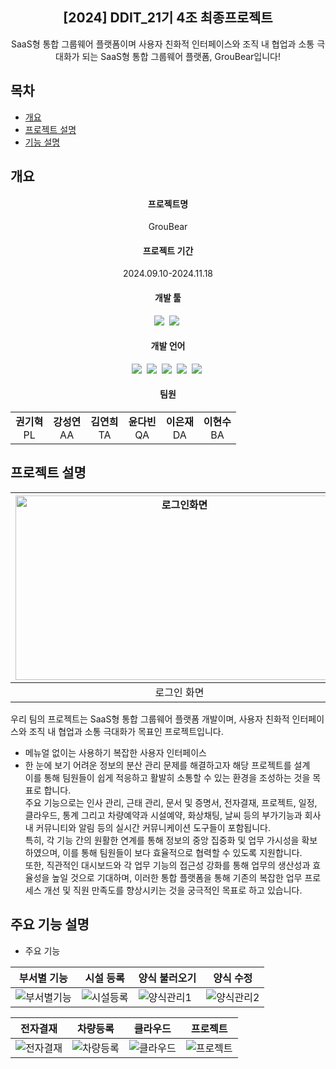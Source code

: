 <div align="center">
<h2>[2024] DDIT_21기 4조 최종프로젝트</h2>
SaaS형 통합 그룹웨어 플랫폼이며 사용자 친화적 인터페이스와 조직 내 협업과 소통 극대화가 되는 SaaS형 통합 그룹웨어 플랫폼, GrouBear입니다!<br>
 

</div>

## 목차
  - [개요](#개요) 
  - [프로젝트 설명](#프로젝트-설명)
  - [기능 설명](#기능-설명)

## 개요
<div align="center">
<h4>프로젝트명</h4>
GrouBear
</div>
<div align="center">
<h4>프로젝트 기간</h4>
2024.09.10-2024.11.18
</div>
<div align="center">
<h4>개발 툴</h4>
<img src="https://img.shields.io/badge/spring-6DB33F?style=for-the-badge&logo=Spring&logoColor=white">&nbsp
<img src="https://img.shields.io/badge/dbeaver-82923?style=for-the-badge&logo=DBeaver&logoColor=white">&nbsp
</div>
<div align="center">
<h4>개발 언어</h4>
<img src="https://img.shields.io/badge/html5-E34F26?style=for-the-badge&logo=HTML5&logoColor=white">&nbsp
<img src="https://img.shields.io/badge/css3-1572B6?style=for-the-badge&logo=CSS3&logoColor=white">&nbsp
<img src="https://img.shields.io/badge/javascript-F7DF1E?style=for-the-badge&logo=JavaScript&logoColor=white">&nbsp
<img src="https://img.shields.io/badge/openjdk-5586A4?style=for-the-badge&logo=Java&logoColor=white">&nbsp
<img src="https://img.shields.io/badge/jsp-1572B6?style=for-the-badge&logo=JSP&logoColor=white">&nbsp


</div>
<div align="center">
<h4>팀원</h4>
<table>
  <tbody>
    <tr>
      <td align="center"><b> 권기혁 </b><br />PL</td>
      <td align="center"><b> 강성연 </b><br />AA</td>
      <td align="center"><b> 김연희 </b><br />TA</td>
      <td align="center"><b> 윤다빈 </b><br />QA</td>
      <td align="center"><b> 이은재 </b><br />DA</td>
      <td align="center"><b> 이현수 </b><br />BA</td>
    </tr>
  </tbody>
</table>
</div>


## 프로젝트 설명
|<img width="525" height="295" alt="로그인화면" src="https://github.com/user-attachments/assets/96b1d5d4-6234-41f0-a604-886395ce30b2">|<img width="525" height="295" alt="로그인화면" src="https://github.com/user-attachments/assets/20b4aa14-5949-4906-a681-88b80cef2ea5">|
|:---:|:---:|
|로그인 화면|메인 페이지|

 우리 팀의 프로젝트는 SaaS형 통합 그룹웨어 플랫폼 개발이며, 사용자 친화적 인터페이스와 조직 내 협업과 소통 극대화가 목표인 프로젝트입니다. <br>
  - 메뉴얼 없이는 사용하기 복잡한 사용자 인터페이스<br>
  - 한 눈에 보기 어려운 정보의 분산 관리 문제를 해결하고자 해당 프로젝트를 설계<br>
 이를 통해 팀원들이 쉽게 적응하고 활발히 소통할 수 있는 환경을 조성하는 것을 목표로 합니다. <br>
 주요 기능으로는 인사 관리, 근태 관리, 문서 및 증명서,  전자결재, 프로젝트, 일정, 클라우드, 통계 그리고 차량예약과 시설예약, 화상채팅, 날씨 등의 부가기능과 회사 내 커뮤니티와 알림 등의 실시간 커뮤니케이션 도구들이 포함됩니다. <br>
 특히, 각 기능 간의 원활한 연계를 통해 정보의 중앙 집중화 및 업무 가시성을 확보하였으며, 이를 통해 팀원들이 보다 효율적으로 협력할 수 있도록 지원합니다.<br>
 또한, 직관적인 대시보드와 각 업무 기능의 접근성 강화를 통해 업무의 생산성과 효율성을 높일 것으로 기대하며, 이러한 통합 플랫폼을 통해 기존의 복잡한 업무 프로세스 개선 및 직원 만족도를 향상시키는 것을 궁극적인 목표로 하고 있습니다.<br>

## 주요 기능 설명
- 주요 기능

|부서별 기능|시설 등록|양식 불러오기|양식 수정|
|---|---|---|---|
|![부서별기능](https://github.com/user-attachments/assets/7e19766a-52be-4c5a-82a5-c0f13193c6ee)|![시설등록](https://github.com/user-attachments/assets/e5327c68-e5c2-44d0-8765-1b62b29141df)|![양식관리1](https://github.com/user-attachments/assets/f7e1a445-319b-4d8c-a46f-b799e672f43f)|![양식관리2](https://github.com/user-attachments/assets/49915d13-9b67-46b7-9398-2aeebe53f47c)

|전자결재|차량등록|클라우드|프로젝트|
|---|---|---|---|
|![전자결재](https://github.com/user-attachments/assets/2736f74d-ce77-4319-ac3c-1a1aed98242a)|![차량등록](https://github.com/user-attachments/assets/05ffcb31-2b07-44b1-b669-95f283041213)|![클라우드](https://github.com/user-attachments/assets/0c9d7302-8fd4-4539-aa51-60ec609c98a4)|![프로젝트](https://github.com/user-attachments/assets/3edc6c4d-20ff-4a4d-b9f5-c683e912dd05)

